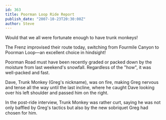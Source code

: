 ```yaml
---
id: 363
title: Poorman Loop Ride Report
publish_date: "2007-10-23T20:30:00Z"
author: Steve
---
```

  
Would that we all were fortunate enough to have trunk monkeys!

The Frenz improvised their route today, switching from Fourmile Canyon to Poorman Loop—an excellent choice in hindsight!

Poorman Road must have been recently graded or packed down by the moisture from last weekend's snowfall. Regardless of the "how", it was well-packed and fast.

Dave, Trunk Monkey (Greg's nickname), was on fire, making Greg nervous and tense all the way until the last incline, where he caught Dave looking over his left shoulder and passed him on the right.

In the post-ride interview, Trunk Monkey was rather curt, saying he was not only baffled by Greg's tactics but also by the new sobriquet Greg had chosen for him.
